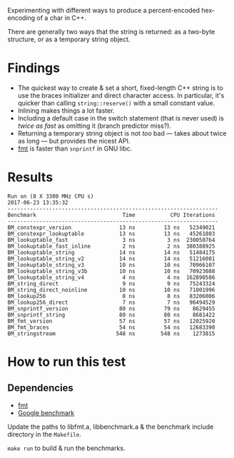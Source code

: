Experimenting with different ways to produce a percent-encoded hex-encoding
of a char in C++.

There are generally two ways that the string is returned: as a two-byte
structure, or as a temporary string object.

Findings
========

- The quickest way to create & set a short, fixed-length C++ string is to
  use the braces initializer and direct character access.
  In particular, it's quicker than calling `string::reserve()` with a small
  constant value.
- Inlining makes things a lot faster.
- Including a default case in the switch statement (that is never used) is
  *twice as fast* as omitting it (branch predictor miss?).
- Returning a temporary string object is not *too* bad — takes about twice
  as long — but provides the nicest API.
- [fmt](https://github.com/fmtlib/fmt) is faster than `snprintf` in GNU libc.


Results
=======

    Run on (8 X 3300 MHz CPU s)
    2017-06-23 13:35:32
    ------------------------------------------------------------------
    Benchmark                           Time           CPU Iterations
    ------------------------------------------------------------------
    BM_constexpr_version               13 ns         13 ns   52349021
    BM_constexpr_lookuptable           13 ns         13 ns   45261803
    BM_lookuptable_fast                 3 ns          3 ns  230050764
    BM_lookuptable_fast_inline          2 ns          2 ns  380388925
    BM_lookuptable_string              14 ns         14 ns   51484175
    BM_lookuptable_string_v2           14 ns         14 ns   51216081
    BM_lookuptable_string_v3           10 ns         10 ns   70966107
    BM_lookuptable_string_v3b          10 ns         10 ns   70923088
    BM_lookuptable_string_v4            4 ns          4 ns  162890586
    BM_string_direct                    9 ns          9 ns   75243324
    BM_string_direct_noinline          10 ns         10 ns   71001996
    BM_lookup256                        8 ns          8 ns   83206006
    BM_lookup256_direct                 7 ns          7 ns   96494529
    BM_snprintf_version                80 ns         79 ns    8629455
    BM_snprintf_string                 80 ns         80 ns    8681422
    BM_fmt_version                     57 ns         57 ns   12025920
    BM_fmt_braces                      54 ns         54 ns   12683390
    BM_stringstream                   548 ns        548 ns    1273815


How to run this test
====================

Dependencies
------------

- [fmt](https://github.com/fmtlib/fmt)
- [Google benchmark](https://github.com/google/benchmark)

Update the paths to libfmt.a, libbenchmark.a & the benchmark include
directory in the `Makefile`.

`make run` to build & run the benchmarks.
